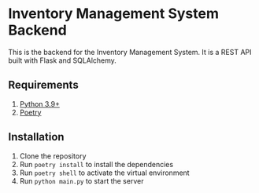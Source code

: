 # Inventory Management System Backend

This is the backend for the Inventory Management System. It is a REST API built with Flask and SQLAlchemy.

## Requirements

1. [Python 3.9+](https://www.python.org/downloads/)
2. [Poetry](https://python-poetry.org/docs/)

## Installation

1. Clone the repository
2. Run `poetry install` to install the dependencies
3. Run `poetry shell` to activate the virtual environment
4. Run `python main.py` to start the server